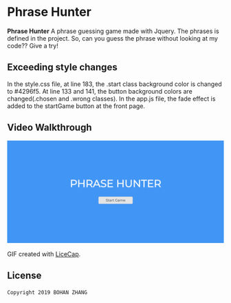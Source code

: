 # Phrase Hunter

**Phrase Hunter** 
A phrase guessing game made with Jquery. The phrases is defined in the project. So, can you guess the phrase without looking at my code?? Give a try!

## Exceeding style changes
In the style.css file, at line 183, the .start class background color is changed to #4296f5. At line 133 and 141, the button background colors are changed(.chosen and .wrong classes). In the app.js file, the fade effect is added to the startGame button at the front page.


## Video Walkthrough

<img src='https://github.com/allan9595/oop_game-v2-treehouseTech/blob/master/phrase-hunter.gif' title='Video Walkthrough' width='' alt='Video Walkthrough' />

GIF created with [LiceCap](http://www.cockos.com/licecap/).


## License

    Copyright 2019 BOHAN ZHANG
